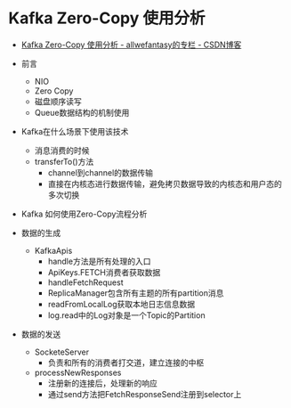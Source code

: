 
# Kafka Zero-Copy 使用分析

* [Kafka Zero-Copy 使用分析 - allwefantasy的专栏 - CSDN博客 ](http://blog.csdn.net/allwefantasy/article/details/50663533)

* 前言
  * NIO
  * Zero Copy
  * 磁盘顺序读写
  * Queue数据结构的机制使用
* Kafka在什么场景下使用该技术
  * 消息消费的时候
  * transferTo()方法
    * channel到channel的数据传输
    * 直接在内核态进行数据传输，避免拷贝数据导致的内核态和用户态的多次切换
* Kafka 如何使用Zero-Copy流程分析
* 数据的生成
  * KafkaApis
    * handle方法是所有处理的入口
    * ApiKeys.FETCH消费者获取数据
    * handleFetchRequest
    * ReplicaManager包含所有主题的所有partition消息
    * readFromLocalLog获取本地日志信息数据
    * log.read中的Log对象是一个Topic的Partition
* 数据的发送
  * SocketeServer
    * 负责和所有的消费者打交道，建立连接的中枢
  * processNewResponses
    * 注册新的连接后，处理新的响应
    * 通过send方法把FetchResponseSend注册到selector上